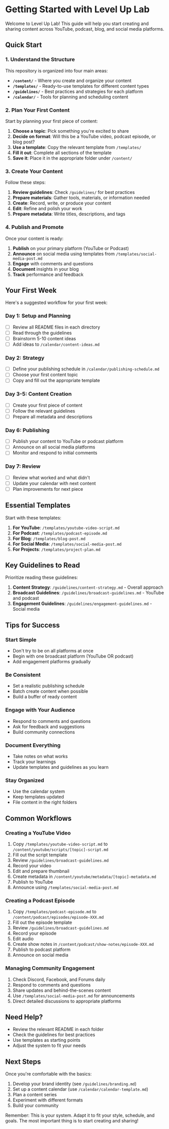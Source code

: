 # Getting Started with Level Up Lab

Welcome to Level Up Lab! This guide will help you start creating and sharing content across YouTube, podcast, blog, and social media platforms.

## Quick Start

### 1. Understand the Structure

This repository is organized into four main areas:

- **`/content/`** - Where you create and organize your content
- **`/templates/`** - Ready-to-use templates for different content types
- **`/guidelines/`** - Best practices and strategies for each platform
- **`/calendar/`** - Tools for planning and scheduling content

### 2. Plan Your First Content

Start by planning your first piece of content:

1. **Choose a topic**: Pick something you're excited to share
2. **Decide on format**: Will this be a YouTube video, podcast episode, or blog post?
3. **Use a template**: Copy the relevant template from `/templates/`
4. **Fill it out**: Complete all sections of the template
5. **Save it**: Place it in the appropriate folder under `/content/`

### 3. Create Your Content

Follow these steps:

1. **Review guidelines**: Check `/guidelines/` for best practices
2. **Prepare materials**: Gather tools, materials, or information needed
3. **Create**: Record, write, or produce your content
4. **Edit**: Refine and polish your work
5. **Prepare metadata**: Write titles, descriptions, and tags

### 4. Publish and Promote

Once your content is ready:

1. **Publish** on your primary platform (YouTube or Podcast)
2. **Announce** on social media using templates from `/templates/social-media-post.md`
3. **Engage** with comments and questions
4. **Document** insights in your blog
5. **Track** performance and feedback

## Your First Week

Here's a suggested workflow for your first week:

### Day 1: Setup and Planning
- [ ] Review all README files in each directory
- [ ] Read through the guidelines
- [ ] Brainstorm 5-10 content ideas
- [ ] Add ideas to `/calendar/content-ideas.md`

### Day 2: Strategy
- [ ] Define your publishing schedule in `/calendar/publishing-schedule.md`
- [ ] Choose your first content topic
- [ ] Copy and fill out the appropriate template

### Day 3-5: Content Creation
- [ ] Create your first piece of content
- [ ] Follow the relevant guidelines
- [ ] Prepare all metadata and descriptions

### Day 6: Publishing
- [ ] Publish your content to YouTube or podcast platform
- [ ] Announce on all social media platforms
- [ ] Monitor and respond to initial comments

### Day 7: Review
- [ ] Review what worked and what didn't
- [ ] Update your calendar with next content
- [ ] Plan improvements for next piece

## Essential Templates

Start with these templates:

1. **For YouTube**: `/templates/youtube-video-script.md`
2. **For Podcast**: `/templates/podcast-episode.md`
3. **For Blog**: `/templates/blog-post.md`
4. **For Social Media**: `/templates/social-media-post.md`
5. **For Projects**: `/templates/project-plan.md`

## Key Guidelines to Read

Prioritize reading these guidelines:

1. **Content Strategy**: `/guidelines/content-strategy.md` - Overall approach
2. **Broadcast Guidelines**: `/guidelines/broadcast-guidelines.md` - YouTube and podcast
3. **Engagement Guidelines**: `/guidelines/engagement-guidelines.md` - Social media

## Tips for Success

### Start Simple
- Don't try to be on all platforms at once
- Begin with one broadcast platform (YouTube OR podcast)
- Add engagement platforms gradually

### Be Consistent
- Set a realistic publishing schedule
- Batch create content when possible
- Build a buffer of ready content

### Engage with Your Audience
- Respond to comments and questions
- Ask for feedback and suggestions
- Build community connections

### Document Everything
- Take notes on what works
- Track your learnings
- Update templates and guidelines as you learn

### Stay Organized
- Use the calendar system
- Keep templates updated
- File content in the right folders

## Common Workflows

### Creating a YouTube Video

1. Copy `/templates/youtube-video-script.md` to `/content/youtube/scripts/[topic]-script.md`
2. Fill out the script template
3. Review `/guidelines/broadcast-guidelines.md`
4. Record your video
5. Edit and prepare thumbnail
6. Create metadata in `/content/youtube/metadata/[topic]-metadata.md`
7. Publish to YouTube
8. Announce using `/templates/social-media-post.md`

### Creating a Podcast Episode

1. Copy `/templates/podcast-episode.md` to `/content/podcast/episodes/episode-XXX.md`
2. Fill out the episode template
3. Review `/guidelines/broadcast-guidelines.md`
4. Record your episode
5. Edit audio
6. Create show notes in `/content/podcast/show-notes/episode-XXX.md`
7. Publish to podcast platform
8. Announce on social media

### Managing Community Engagement

1. Check Discord, Facebook, and Forums daily
2. Respond to comments and questions
3. Share updates and behind-the-scenes content
4. Use `/templates/social-media-post.md` for announcements
5. Direct detailed discussions to appropriate platforms

## Need Help?

- Review the relevant README in each folder
- Check the guidelines for best practices
- Use templates as starting points
- Adjust the system to fit your needs

## Next Steps

Once you're comfortable with the basics:

1. Develop your brand identity (see `/guidelines/branding.md`)
2. Set up a content calendar (use `/calendar/calendar-template.md`)
3. Plan a content series
4. Experiment with different formats
5. Build your community

Remember: This is your system. Adapt it to fit your style, schedule, and goals. The most important thing is to start creating and sharing!
